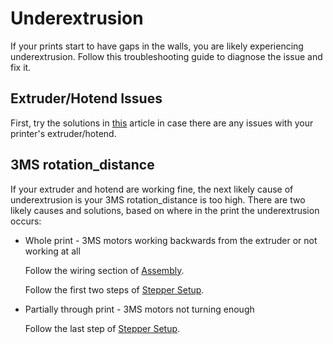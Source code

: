 # Underextrusion

If your prints start to have gaps in the walls, you are likely experiencing underextrusion. Follow this troubleshooting guide to diagnose the issue and fix it.

## Extruder/Hotend Issues

First, try the solutions in [this](https://all3dp.com/2/under-extrusion-3d-printing-all-you-need-to-know/) article in case there are any issues with your printer's extruder/hotend.

## 3MS rotation_distance

If your extruder and hotend are working fine, the next likely cause of underextrusion is your 3MS rotation_distance is too high. There are two likely causes and solutions, based on where in the print the underextrusion occurs:

- Whole print - 3MS motors working backwards from the extruder or not working at all

    Follow the wiring section of [Assembly](assembly.md#wiring).
    
    Follow the first two steps of [Stepper Setup](steppers.md).

- Partially through print - 3MS motors not turning enough

    Follow the last step of [Stepper Setup](steppers.md#how-far-does-the-filament-move).

